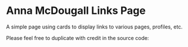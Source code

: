 # Anna McDougall Links Page

A simple page using cards to display links to various pages, profiles, etc.

Please feel free to duplicate with credit in the source code:

```

```